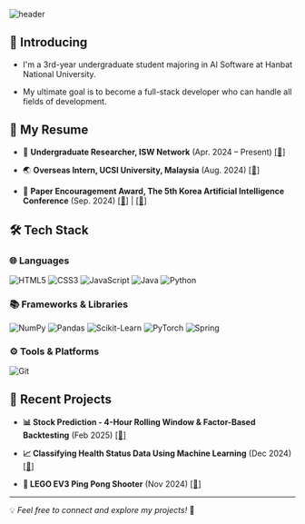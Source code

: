 
<div>
  
  <!--Header-->
  ![header](https://capsule-render.vercel.app/api?type=waving&color=gradient&height=300&section=header&text=Good%20to%20see%20you%20%F0%9F%A4%97)


  
</div>

<div>
  <!--Body-->

  ## 👀 Introducing
  
-  I'm a 3rd-year undergraduate student majoring in AI Software at Hanbat National University.
  
-  My ultimate goal is to become a full-stack developer who can handle all fields of development.

## 📌 My Resume

- 🔬 **Undergraduate Researcher, ISW Network** (Apr. 2024 – Present) [[🔗]](https://sites.google.com/view/hisw)  

- 🌏 **Overseas Intern, UCSI University, Malaysia** (Aug. 2024)  [[🔗]](https://github.com/2024-01-UCSI-HB-project)  

- 🥉 **Paper Encouragement Award, The 5th Korea Artificial Intelligence Conference** (Sep. 2024) [[🔗]](https://www.dbpia.co.kr/journal/articleDetail?nodeId=NODE11949311) | [[🔗]](https://github.com/HANJAEWOONG1233/Traffic-light-classification-code)




## 🛠️ Tech Stack  

### 🌐 Languages   
![HTML5](https://img.shields.io/badge/HTML5-E34F26?style=for-the-badge&logo=html5&logoColor=white)  ![CSS3](https://img.shields.io/badge/CSS3-1572B6?style=for-the-badge&logo=css3&logoColor=white)  ![JavaScript](https://img.shields.io/badge/JavaScript-F7DF1E?style=for-the-badge&logo=javascript&logoColor=black)  ![Java](https://img.shields.io/badge/Java-007396?style=for-the-badge&logo=java&logoColor=white)  ![Python](https://img.shields.io/badge/Python-3776AB?style=for-the-badge&logo=python&logoColor=white)  

### 📚 Frameworks & Libraries 
![NumPy](https://img.shields.io/badge/NumPy-013243?style=for-the-badge&logo=numpy&logoColor=white)  ![Pandas](https://img.shields.io/badge/Pandas-150458?style=for-the-badge&logo=pandas&logoColor=white)  ![Scikit-Learn](https://img.shields.io/badge/Scikit--Learn-F7931E?style=for-the-badge&logo=scikitlearn&logoColor=white)  ![PyTorch](https://img.shields.io/badge/PyTorch-EE4C2C?style=for-the-badge&logo=pytorch&logoColor=white)  ![Spring](https://img.shields.io/badge/Spring-6DB33F?style=for-the-badge&logo=spring&logoColor=white)  

### ⚙️ Tools & Platforms 
![Git](https://img.shields.io/badge/Git-F05032?style=for-the-badge&logo=git&logoColor=white)  

## 🚀 Recent Projects  

- **📊 Stock Prediction - 4-Hour Rolling Window & Factor-Based Backtesting** (Feb 2025) [[🔗]](https://github.com/HANJAEWOONG1233/Stock-Prediction-RollingWindow)
  
- **📈 Classifying Health Status Data Using Machine Learning** (Dec 2024) [[🔗]](https://github.com/HANJAEWOONG1233/Classifying-health-status-data-using-machine-learning)
  
- **🤖 LEGO EV3 Ping Pong Shooter** (Nov 2024) [[🔗]](https://github.com/HANJAEWOONG1233/LEGO-EV3-PingPongShooter)  

---

💡 *Feel free to connect and explore my projects!* 🚀  

